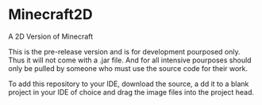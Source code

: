 Minecraft2D
===========

A 2D Version of Minecraft

This is the pre-release version and is for development 
pourposed only. Thus it will not come with a .jar file. 
And for all intensive pourposes should only be pulled 
by someone who must use the source code for their work.

To add this repository to your IDE, download the source, a
dd it to a blank project in your IDE of choice and drag the 
image files into the project head.
